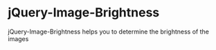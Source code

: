 # jQuery-Image-Brightness
jQuery-Image-Brightness helps you to determine the brightness of the images
